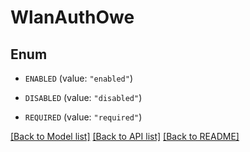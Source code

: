 # WlanAuthOwe

## Enum


* `ENABLED` (value: `"enabled"`)

* `DISABLED` (value: `"disabled"`)

* `REQUIRED` (value: `"required"`)


[[Back to Model list]](../README.md#documentation-for-models) [[Back to API list]](../README.md#documentation-for-api-endpoints) [[Back to README]](../README.md)


